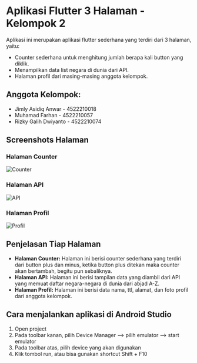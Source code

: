 # Aplikasi Flutter 3 Halaman - Kelompok 2

Aplikasi ini merupakan aplikasi flutter sederhana yang terdiri dari 3 halaman, yaitu:
- Counter sederhana untuk menghitung jumlah berapa kali button yang diklik.
- Menampilkan data list negara di dunia dari API.
- Halaman profil dari masing-masing anggota kelompok.

## Anggota Kelompok:
- Jimly Asidiq Anwar - 4522210018
- Muhamad Farhan - 4522210057
- Rizky Galih Dwiyanto - 4522210074

## Screenshots Halaman

### Halaman Counter
![Counter](screenshots/counter.png)

### Halaman API
![API](screenshots/daftar_negara.png)

### Halaman Profil
![Profil](screenshots/profile.png)

## Penjelasan Tiap Halaman
- **Halaman Counter:** Halaman ini berisi counter sederhana yang terdiri dari button plus dan minus, ketika button plus ditekan maka counter akan bertambah, begitu pun sebaliknya.
- **Halaman API:** Halaman ini berisi tampilan data yang diambil dari API yang memuat daftar negara-negara di dunia dari abjad A-Z.
- **Halaman Profil:** Halaman ini berisi data nama, ttl, alamat, dan foto profil dari anggota kelompok.

## Cara menjalankan aplikasi di Android Studio
1. Open project
2. Pada toolbar kanan, pilih Device Manager --> pilih emulator --> start emulator
3. Pada toolbar atas, pilih device yang akan digunakan
4. Klik tombol run, atau bisa gunakan shortcut Shift + F10

